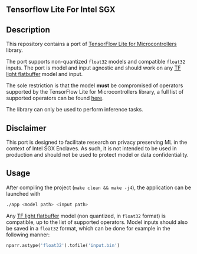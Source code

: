 ## Tensorflow Lite For Intel SGX

## Description

This repository contains a port of [TensorFlow Lite for Microcontrollers](https://www.tensorflow.org/lite/microcontrollers) library.

The port supports non-quantized `float32` models and compatible `float32` inputs. The port is model and input agnostic and should work on any [TF light flatbuffer](https://www.tensorflow.org/lite/convert) model and input. 

The sole restriction is that the model **must** be compromised of operators supported by the TensorFlow Lite for Microcontrollers library, a full list of supported operators can be found [here](https://github.com/tensorflow/tensorflow/blob/master/tensorflow/lite/micro/all_ops_resolver.cc).

The library can only be used to perform inference tasks. 

## Disclaimer

This port is designed to facilitate research on privacy preserving ML in the context of Intel SGX Enclaves. As such, it is not intended to be used in production and should not be used to protect model or data confidentiality.

## Usage

After compiling the project (`make clean && make -j4`), the application can be launched with 

```bash
./app <model path> <input path>
```

Any  [TF light flatbuffer](https://www.tensorflow.org/lite/convert)  model (non quantized, in `float32` format) is compatible, up to the list of supported operators. Model inputs should also be saved in a `float32` format, which can be done for example in the following manner:

```python
nparr.astype('float32').tofile('input.bin')
```

